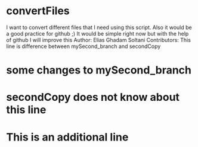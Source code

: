 # convertFiles
I want to convert different files that I need using this script. Also it would be a good practice for github ;)
It would be simple right now but with the help of github I will improve this
Author: Elias Ghadam Soltani
Contributors: 
This line is difference between mySecond_branch and secondCopy
# some changes to mySecond_branch
# secondCopy does not know about this line
# This is an additional line

